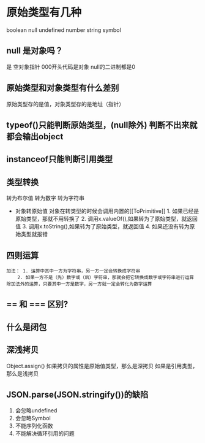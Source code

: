 # 原始类型有几种

boolean null undefined number string symbol

## null 是对象吗？

是       空对象指针
000开头代码是对象  null的二进制都是0

## 原始类型和对象类型有什么差别

原始类型存的是值，对象类型存的是地址（指针）

## typeof()只能判断原始类型，(null除外) 判断不出来就都会输出object

## instanceof只能判断引用类型

## 类型转换

转为布尔值
转为数字
转为字符串

- 对象转原始值
    对象在转类型的时候会调用内置的[[ToPrimitive]]
        1. 如果已经是原始类型，那就不用转换了
        2. 调用x.valueOf(),如果转为了原始类型，就返回值
        3. 调用x.toString(),如果转为了原始类型，就返回值
        4. 如果还没有转为原始类型就报错

## 四则运算

    加法： 1. 运算中其中一方为字符串，另一方一定会转换成字符串
        2. 如果一方不是（先）数字或（后）字符串，那就会把它转换成数字或字符串进行运算
    除加法外的运算，只要其中一方是数字，另一方就一定会转化为数字运算

## == 和 === 区别?

## 什么是闭包

## 深浅拷贝

Object.assign() 如果拷贝的属性是原始值类型，那么是深拷贝
                如果是引用类型，那么是浅拷贝

## JSON.parse(JSON.stringify())的缺陷
1. 会忽略undefined
2. 会忽略Symbol
3. 不能序列化函数
4. 不能解决循环引用的问题
